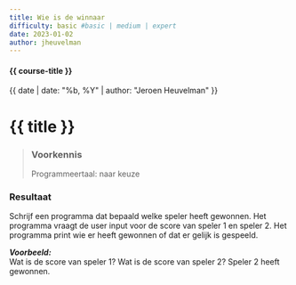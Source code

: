 ```yaml
---
title: Wie is de winnaar
difficulty: basic #basic | medium | expert
date: 2023-01-02
author: jheuvelman
---
```


#### {{ course-title }}
{{ date | date: "%b, %Y" | author: "Jeroen Heuvelman" }}


# {{ title }}

> ### Voorkennis
> Programmeertaal: naar keuze

### Resultaat
Schrijf een programma dat bepaald welke speler heeft gewonnen. Het
programma vraagt de user input voor de score van speler 1 en speler 2.
Het programma print wie er heeft gewonnen of dat er gelijk is gespeeld.

***Voorbeeld:***  
Wat is de score van speler 1? Wat is de score van speler 2? Speler 2
heeft gewonnen.
